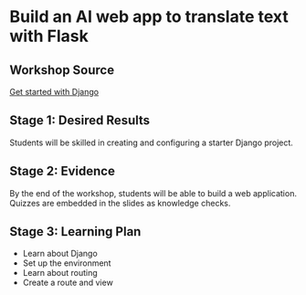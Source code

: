 # Build an AI web app to translate text with Flask

## Workshop Source

[Get started with Django](https://docs.microsoft.com/learn/modules/django-get-started/?WT.mc_id=academic-56601-chrhar)

## Stage 1: Desired Results

Students will be skilled in creating and configuring a starter Django project.

## Stage 2: Evidence

By the end of the workshop, students will be able to build a web application. Quizzes are embedded in the slides as knowledge checks.

## Stage 3: Learning Plan

- Learn about Django
- Set up the environment
- Learn about routing
- Create a route and view
